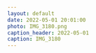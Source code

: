```yaml
---
layout: default
date: 2022-05-01 20:01:00
photo: IMG_3180.png
caption_header: 2022-05-01
caption: IMG_3180
---
```

